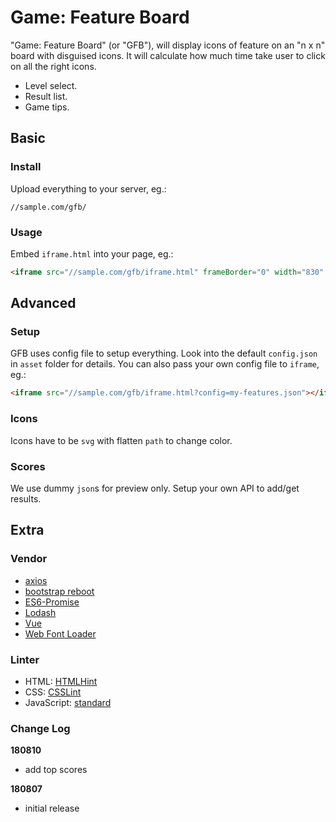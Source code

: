 # Game: Feature Board

"Game: Feature Board" (or "GFB"),
will display icons of feature on an "n x n" board with disguised icons.
It will calculate how much time take user to click on all the right icons.

* Level select.
* Result list.
* Game tips.

## Basic

### Install

Upload everything to your server, eg.:

```text
//sample.com/gfb/
```

### Usage

Embed `iframe.html` into your page, eg.:

```html
<iframe src="//sample.com/gfb/iframe.html" frameBorder="0" width="830" height="640"></iframe>
```

## Advanced

### Setup

GFB uses config file to setup everything.
Look into the default `config.json` in `asset` folder for details.
You can also pass your own config file to `iframe`, eg.:

```html
<iframe src="//sample.com/gfb/iframe.html?config=my-features.json"></iframe>
```

### Icons

Icons have to be `svg` with flatten `path` to change color.

### Scores

We use dummy `json`s for preview only.
Setup your own API to add/get results.

## Extra

### Vendor

* [axios](https://github.com/axios/axios)
* [bootstrap reboot](https://github.com/twbs/bootstrap)
* [ES6-Promise](https://github.com/stefanpenner/es6-promise)
* [Lodash](https://github.com/lodash/lodash)
* [Vue](https://github.com/vuejs/vue)
* [Web Font Loader](https://github.com/typekit/webfontloader)

### Linter

* HTML: [HTMLHint](https://github.com/yaniswang/HTMLHint)
* CSS: [CSSLint](https://github.com/CSSLint/csslint)
* JavaScript: [standard](https://github.com/standard/standard)

### Change Log

__180810__

* add top scores

__180807__

* initial release